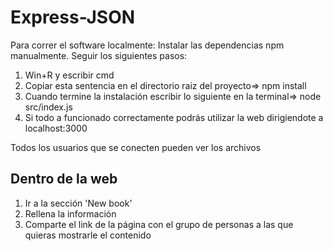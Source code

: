 # Express-JSON
Para correr el software localmente:
  Instalar las dependencias npm manualmente. Seguir los siguientes pasos:
  1. Win+R y escribir cmd
  2. Copiar esta sentencia en el directorio raiz del proyecto=> npm install
  3. Cuando termine la instalación escribir lo siguiente en la terminal=> node src/index.js
  4. Si todo a funcionado correctamente podrás utilizar la web dirigiendote a localhost:3000
  

Todos los usuarios que se conecten pueden ver los archivos

## Dentro de la web
  1. Ir a la sección 'New book'
  2. Rellena la información
  3. Comparte el link de la página con el grupo de personas a las que quieras mostrarle el contenido


